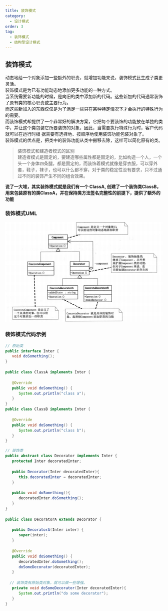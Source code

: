 ```yaml
---
title: 装饰模式
category:
  - 设计模式
order: 3
tag:
  - 装饰模式
  - 结构型设计模式
---
```


## 装饰模式
动态地给一个对象添加一些额外的职责，就增加功能来说，装饰模式比生成子类更灵活。  
装饰模式是为已有功能动态地添加更多功能的一种方式。  
当系统需要新功能的时候，是向旧的类中添加新的代码。这些新加的代码通常装饰了原有类的核心职责或主要行为。  
而这些新加入的东西仅仅是为了满足一些只在某种特定情况下才会执行的特殊行为的需要。  
而装饰模式却提供了一个非常好的解决方案，它把每个要装饰的功能放在单独的类中，并让这个类包装它所要装饰的对象，因此，当需要执行特殊行为时，客户代码就可以在运行时根 据需要有选择地、按顺序地使用装饰功能包装对象了。  
装饰模式的优点是，把类中的装饰功能从类中搬移去除，这样可以简化原有的类。  

> 装饰模式和建造者模式的区别  
> 建造者模式是固定的，要建造哪些属性都是固定的，比如构造一个人，一个头一个身体四条腿，都是固定的，而装饰着模式就像是穿衣服，可以穿外套，鞋子，袜子，也可以什么都不穿，对于类的稳定性没有要求，只不过通过不同的装饰产生不同的组合效果。

**说了一大堆，其实装饰模式就是我们有一个 ClassA, 创建了一个装饰类ClassB，用来包装原有的类ClassA，并在保持类方法签名完整性的前提下，提供了额外的功能**

### 装饰模式UML

![装饰类UML,图例来自《大话设计模式》](decorator.png)


### 装饰模式代码示例

```java
// 原始类
public interface Inter {
   void doSomething();
}

public class ClassA implements Inter {
 
   @Override
   public void doSomething() {
      System.out.println("class a");
   }
}
public class ClassB implements Inter {
 
   @Override
   public void doSomething() {
      System.out.println("class b");
   }
}
```

```java
// 装饰类
public abstract class Decorator implements Inter {
   protected Inter decoratedInter;
 
   public Decorator(Inter decoratedInter){
      this.decoratedInter = decoratedInter;
   }
 
   public void doSomething(){
      decoratedInter.doSomething();
   }  
}

public class DecoratorA extends Decorator {
 
   public DecoratorA(Inter inter) {
      super(inter);     
   }
 
   @Override
   public void doSomething() {
      decoratedInter.doSomething();         
      doSomeDecorator(decoratedInter);
   }
 
  // 装饰类有原始类对象，就可以做一些增强。
   private void doSomeDecorator(Inter decoratedInter){
      System.out.println("do some decorator");
   }
}